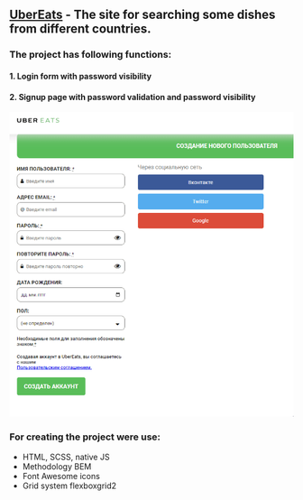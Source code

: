 ## [UberEats](https://albshar.github.io/ubereats/) - The site for searching some dishes from different countries.

### The project has following functions:
#### 1. Login form with password visibility
#### 2. Signup page with password validation and password visibility
![](https://github.com/AlbShar/ubereats/blob/master/gifs/signup_form.gif)

### For creating the project were use:
- HTML, SCSS, native JS
- Methodology BEM
- Font Awesome icons
- Grid system flexboxgrid2
